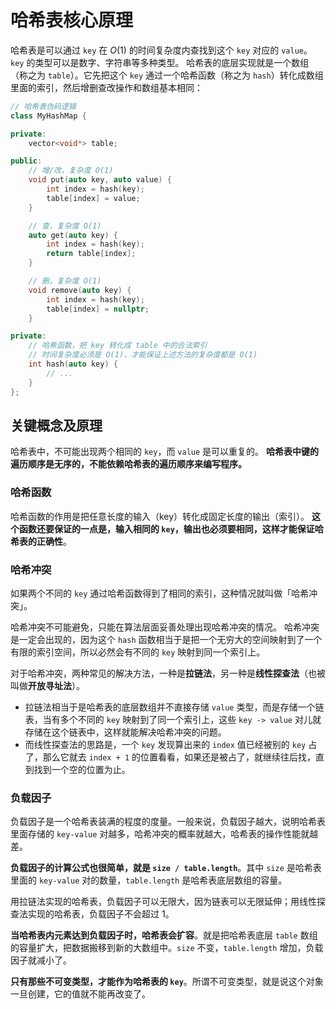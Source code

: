 # 哈希表核心原理
哈希表是可以通过 `key` 在 $O(1)$ 的时间复杂度内查找到这个 `key` 对应的 `value`。`key` 的类型可以是数字、字符串等多种类型。
哈希表的底层实现就是一个数组（称之为 `table`）。它先把这个 `key` 通过一个哈希函数（称之为 `hash`）转化成数组里面的索引，然后增删查改操作和数组基本相同：
```cpp
// 哈希表伪码逻辑
class MyHashMap {

private:
    vector<void*> table;

public:
    // 增/改，复杂度 O(1)
    void put(auto key, auto value) {
        int index = hash(key);
        table[index] = value;
    }

    // 查，复杂度 O(1)
    auto get(auto key) {
        int index = hash(key);
        return table[index];
    }

    // 删，复杂度 O(1)
    void remove(auto key) {
        int index = hash(key);
        table[index] = nullptr;
    }

private:
    // 哈希函数，把 key 转化成 table 中的合法索引
    // 时间复杂度必须是 O(1)，才能保证上述方法的复杂度都是 O(1)
    int hash(auto key) {
        // ...
    }
};
```

## 关键概念及原理
哈希表中，不可能出现两个相同的 `key`，而 `value` 是可以重复的。
**哈希表中键的遍历顺序是无序的，不能依赖哈希表的遍历顺序来编写程序。**
### 哈希函数
哈希函数的作用是把任意长度的输入（key）转化成固定长度的输出（索引）。
**这个函数还要保证的一点是，输入相同的 `key`，输出也必须要相同，这样才能保证哈希表的正确性**。
### 哈希冲突
如果两个不同的 `key` 通过哈希函数得到了相同的索引，这种情况就叫做「哈希冲突」。

哈希冲突不可能避免，只能在算法层面妥善处理出现哈希冲突的情况。
哈希冲突是一定会出现的，因为这个 `hash` 函数相当于是把一个无穷大的空间映射到了一个有限的索引空间，所以必然会有不同的 `key` 映射到同一个索引上。

对于哈希冲突，两种常见的解决方法，一种是**拉链法**，另一种是**线性探查法**（也被叫做**开放寻址法**）。
- 拉链法相当于是哈希表的底层数组并不直接存储 `value` 类型，而是存储一个链表，当有多个不同的 `key` 映射到了同一个索引上，这些 `key -> value` 对儿就存储在这个链表中，这样就能解决哈希冲突的问题。
- 而线性探查法的思路是，一个 `key` 发现算出来的 `index` 值已经被别的 `key` 占了，那么它就去 `index + 1` 的位置看看，如果还是被占了，就继续往后找，直到找到一个空的位置为止。
### 负载因子
负载因子是一个哈希表装满的程度的度量。一般来说，负载因子越大，说明哈希表里面存储的 `key-value` 对越多，哈希冲突的概率就越大，哈希表的操作性能就越差。

**负载因子的计算公式也很简单，就是 `size / table.length`**。其中 `size` 是哈希表里面的 `key-value` 对的数量，`table.length` 是哈希表底层数组的容量。

用拉链法实现的哈希表，负载因子可以无限大，因为链表可以无限延伸；用线性探查法实现的哈希表，负载因子不会超过 1。

**当哈希表内元素达到负载因子时，哈希表会扩容**。就是把哈希表底层 `table` 数组的容量扩大，把数据搬移到新的大数组中。`size` 不变，`table.length` 增加，负载因子就减小了。


**只有那些不可变类型，才能作为哈希表的 `key`**。所谓不可变类型，就是说这个对象一旦创建，它的值就不能再改变了。

